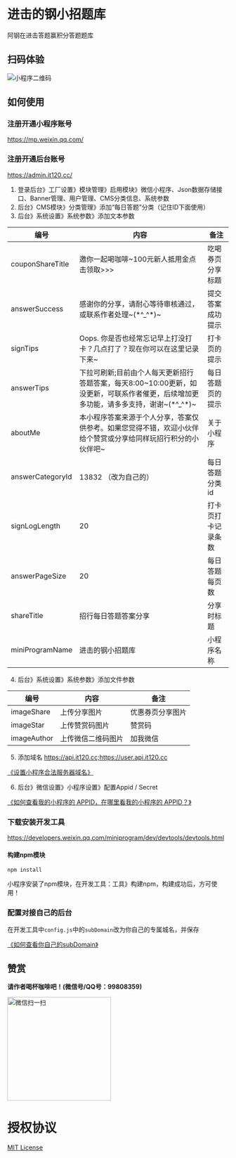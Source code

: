 # 进击的钢小招题库

阿钢在进击答题赢积分答题题库

## 扫码体验

![小程序二维码](https://images.gitee.com/uploads/images/2020/1008/203829_da419f0a_1185106.jpeg "小程序二维码.jpg")

## 如何使用

### 注册开通小程序账号

https://mp.weixin.qq.com/

### 注册开通后台账号

https://admin.it120.cc/

1. 登录后台》工厂设置》模块管理》启用模块》微信小程序、Json数据存储接口、Banner管理、用户管理、CMS分类信息、系统参数
2. 后台》CMS模块》分类管理》添加“每日答题”分类（记住ID下面使用）
3. 后台》系统设置》系统参数》添加文本参数

编号 | 内容 | 备注
--- | --- | ---
couponShareTitle | 邀你一起喝咖啡~100元新人抵用金点击领取>>> | 吃喝券页分享标题
answerSuccess | 感谢你的分享，请耐心等待审核通过，或联系作者处理\~(\*^_^*)~ | 提交答案成功提示
signTips | Oops. 你是否也经常忘记早上打没打卡？几点打了？现在你可以在这里记录下来\~ | 打卡页的提示
answerTips | 下拉可刷新;目前由个人每天更新招行答题答案，每天8:00\~10:00更新，如没更新，可联系作者催更，后续增加更多功能，请多多支持，谢谢\~(\*^_^*)~ | 每日答题页的提示
aboutMe | 本小程序答案来源于个人分享，答案仅供参考。如果您觉得不错，欢迎小伙伴给个赞赏或分享给同样玩招行积分的小伙伴吧\~ | 关于小程序
answerCategoryId | 13832 （改为自己的） | 每日答题分类id
signLogLength | 20 | 打卡页打卡记录条数
answerPageSize | 20 | 每日答题每页数
shareTitle | 招行每日答题答案分享 | 分享时标题
miniProgramName | 进击的钢小招题库 | 小程序名称

4. 后台》系统设置》系统参数》添加文件参数

编号 | 内容 | 备注
--- | --- | ---
imageShare | 上传分享图片 | 优惠券页分享图片
imageStar | 上传赞赏码图片 | 赞赏码
imageAuthor | 上传微信二维码图片 | 加我微信

5. 添加域名 https://api.it120.cc;https://user.api.it120.cc

[《设置小程序合法服务器域名》](https://www.it120.cc/help/tvpou9.html)

6. 后台》微信设置》小程序设置》配置Appid / Secret

[《如何查看我的小程序的 APPID，在哪里看我的小程序的 APPID？》
](https://jingyan.baidu.com/article/642c9d340305e3644a46f795.html)

### 下载安装开发工具

https://developers.weixin.qq.com/miniprogram/dev/devtools/devtools.html

#### 构建npm模块

```
npm install
```
小程序安装了npm模块，在开发工具：工具》构建npm，构建成功后，方可使用！

### 配置对接自己的后台

在开发工具中`config.js`中的`subDomain`改为你自己的专属城名，并保存

[《如何查看你自己的subDomain》](https://www.it120.cc/help/qr6l4m.html)

## 赞赏

**请作者喝杯咖啡吧！(微信号/QQ号：99808359)**

<img width="236" alt="微信扫一扫" src="https://images.gitee.com/uploads/images/2019/1122/203838_862f04ff_1185106.jpeg">

# 授权协议

[MIT License](LICENSE)